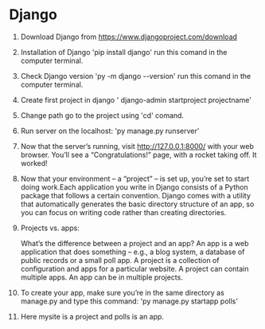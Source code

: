 # Django
1. Download Django from https://www.djangoproject.com/download
2. Installation of Django  'pip install django' run this comand in the computer terminal.
3. Check Django version 'py -m django --version' run this comand in the computer terminal.
4. Create first project in django  ' django-admin startproject projectname'
5. Change path go to the project using 'cd' comand.
6. Run server on the localhost: 'py manage.py runserver'
7. Now that the server’s running, visit http://127.0.0.1:8000/ with your web browser. You’ll see a “Congratulations!” page, with a rocket taking off. It worked!
8. Now that your environment – a “project” – is set up, you’re set to start doing work.Each application you write in Django consists of a Python package that follows a certain convention. Django comes with a utility that automatically generates the basic directory structure of an app, so you can focus on writing code rather than creating directories.
9. Projects vs. apps:

   What’s the difference between a project and an app? An app is a web application that does something – e.g., a blog system, a database of public records or a small poll app. A project is a collection of configuration and apps for a particular website. A project can contain multiple apps. An app can be in multiple projects. 
10. To create your app, make sure you’re in the same directory as manage.py and type this command: 'py manage.py startapp polls'
11. Here mysite is a project and polls is an app.

 